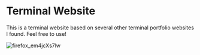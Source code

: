 # Terminal Website

This is a terminal website based on several other terminal portfolio websites I found. Feel free to use! 

![firefox_em4jcXs7lw](https://github.com/returnkirbo/terminal-website/assets/107429396/8f58234e-aa71-439f-93bc-72da1970a6c1)
